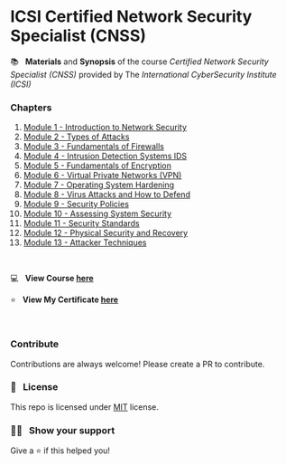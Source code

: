 # ICSI Certified Network Security Specialist (CNSS)

:books: &nbsp; **Materials** and **Synopsis** of the course *Certified Network Security Specialist (CNSS)* provided by The *International CyberSecurity Institute (ICSI)*



### Chapters

01. [Module 1 - Introduction to Network Security](https://github.com/Sumanth-Talluri/ICSI-Certified-Network-Security-Specialist-CNSS/tree/master/01.%20Introduction%20to%20Network%20Security)
02. [Module 2 - Types of Attacks](https://github.com/Sumanth-Talluri/ICSI-Certified-Network-Security-Specialist-CNSS/tree/master/02.%20Types%20Of%20Attacks)
03. [Module 3 - Fundamentals of Firewalls](https://github.com/Sumanth-Talluri/ICSI-Certified-Network-Security-Specialist-CNSS/tree/master/03.%20Fundamentals%20Of%20Firewalls)
04. [Module 4 - Intrusion Detection Systems IDS](https://github.com/Sumanth-Talluri/ICSI-Certified-Network-Security-Specialist-CNSS/tree/master/04.%20Intrusion%20Detection%20Systems%20IDS)
05. [Module 5 - Fundamentals of Encryption](https://github.com/Sumanth-Talluri/ICSI-Certified-Network-Security-Specialist-CNSS/tree/master/05.%20Fundamentals%20Of%20Encryption)
06. [Module 6 - Virtual Private Networks (VPN)](https://github.com/Sumanth-Talluri/ICSI-Certified-Network-Security-Specialist-CNSS/tree/master/06.%20Virtual%20Private%20Networks%20(VPN))
07. [Module 7 - Operating System Hardening](https://github.com/Sumanth-Talluri/ICSI-Certified-Network-Security-Specialist-CNSS/tree/master/07.%20Operating%20System%20Hardening)
08. [Module 8 - Virus Attacks and How to Defend](https://github.com/Sumanth-Talluri/ICSI-Certified-Network-Security-Specialist-CNSS/tree/master/08.%20Virus%20Attacks%20and%20How%20to%20Defend)
09. [Module 9 - Security Policies](https://github.com/Sumanth-Talluri/ICSI-Certified-Network-Security-Specialist-CNSS/tree/master/09.%20Security%20Policies)
10. [Module 10 - Assessing System Security](https://github.com/Sumanth-Talluri/ICSI-Certified-Network-Security-Specialist-CNSS/tree/master/10.%20Assessing%20System%20Security)
11. [Module 11 - Security Standards](https://github.com/Sumanth-Talluri/ICSI-Certified-Network-Security-Specialist-CNSS/tree/master/11.%20Security%20Standards)
12. [Module 12 - Physical Security and Recovery](https://github.com/Sumanth-Talluri/ICSI-Certified-Network-Security-Specialist-CNSS/tree/master/12.%20Physical%20Security%20And%20Recovery)
13. [Module 13 - Attacker Techniques](https://github.com/Sumanth-Talluri/ICSI-Certified-Network-Security-Specialist-CNSS/tree/master/13.%20Attackers%20Techniques)

<br>

:computer: &nbsp; **View Course [here](https://www.icsi.co.uk/courses/icsi-cnss-certified-network-security-specialist-covid-19)**

:star: &nbsp; **View My Certificate [here](https://www.icsi.co.uk/certificates/0cispmbyrq)** 

&nbsp;

### Contribute

Contributions are always welcome! Please create a PR to contribute.

### :pencil: &nbsp; License

This repo is licensed under [MIT](https://opensource.org/licenses/MIT) license.

### :man_astronaut: &nbsp; Show your support

Give a ⭐️ if this helped you!
